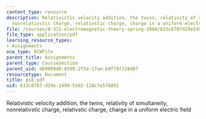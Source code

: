 ```yaml
---
content_type: resource
description: Relativistic velocity addition, the twins, relativity of simultaneity,
  nonrelativstic charge, relativstic charge, charge in a uniform electric field
file: /courses/8-311-electromagnetic-theory-spring-2004/633c8787d29e24905502118cfe576891_ps8.pdf
file_type: application/pdf
learning_resource_types:
- Assignments
ocw_type: OCWFile
parent_title: Assignments
parent_type: CourseSection
parent_uid: d69099d0-8599-2f5d-17ae-b9f79f728d07
resourcetype: Document
title: ps8.pdf
uid: 633c8787-d29e-2490-5502-118cfe576891
---
```

Relativistic velocity addition, the twins, relativity of simultaneity, nonrelativstic charge, relativstic charge, charge in a uniform electric field

